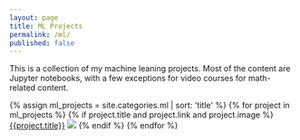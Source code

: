 ```yaml
---
layout: page
title: ML Projects
permalink: /ml/
published: false
---
```


<div class="page">
  <p class=message>This is a collection of my machine leaning projects. Most of the content are Jupyter notebooks, with a few exceptions for video courses for math-related content.</p>
  {% assign ml_projects = site.categories.ml | sort: 'title' %}
  {% for project in ml_projects %}
    {% if project.title and project.link and project.image %}
        <a href="{{project.link}}">{{project.title}}</a>
        <img src="{{project.image}}">
    {% endif %}
  {% endfor %}
</div>

